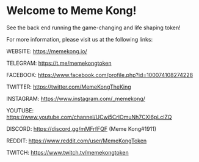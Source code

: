 # Welcome to Meme Kong!
See the back end running the game-changing and life shaping token!

For more information, please visit us at the following links:

WEBSITE: https://memekong.io/

TELEGRAM: https://t.me/memekongtoken 

FACEBOOK: https://www.facebook.com/profile.php?id=100074108274228

TWITTER: https://twitter.com/MemeKongTheKing

INSTAGRAM: https://www.instagram.com/_memekong/

YOUTUBE: https://www.youtube.com/channel/UCwi5CrlOmuNh7CXl6pLclZQ 

DISCORD: https://discord.gg/mMFrfFQF  (Meme Kong#1911)

REDDIT: https://www.reddit.com/user/MemeKongToken 

TWITCH: https://www.twitch.tv/memekongtoken
